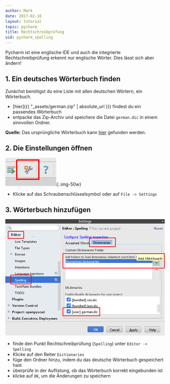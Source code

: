 ```yaml
---
author: Mark
date: 2017-02-16  
layout: tutorial
topic: pycharm
title: Rechtschreibprüfung
uid: pycharm_spelling
---
```


Pycharm ist eine englische IDE und auch die integrierte Rechtschreibprüfung erkennt nur 
englische Wörter. Dies lässt sich aber ändern!

## 1. Ein deutsches Wörterbuch finden
Zunächst benötigst du eine Liste mit allen deutschen Wörtern, ein Wörterbuch.

- [hier]({{ "_assets/german.zip" | absolute_url }}) findest du ein passendes Wörterbuch
- entpacke das Zip-Archiv und speichere die Datei `german.dic` in einem sinnvollen Ordner. 
 
**Quelle:** Das ursprüngliche Wörterbuch kann [hier](https://sourceforge.net/projects/germandict/) gefunden werden.

## 2. Die Einstellungen öffnen

![Einstellungen öffnen](show_settings.png){:.img-50w}
- Klicke auf das Schraubenschlüsselsymbol  oder auf `File -> Settings`

## 3. Wörterbuch hinzufügen
 
![Ordner mit Wörterbücher hinzufügen](spelling.png)

- finde den Punkt Rechtschreibprüfung (`Spelling`) unter `Editor -> Spelling`
- Klicke auf den Reiter `Dictionaries`
- füge den Ordner hinzu, indem du das deutsche Wörterbuch gespeichert hast
- überprüfe in der Auflistung, ob das Wörterbuch korrekt eingebunden ist
- klicke auf `OK`, um die Änderungen zu speichern